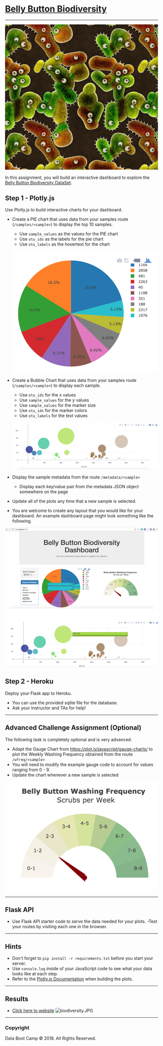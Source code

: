 # [Belly Button Biodiversity](https://jl-biodiversity.herokuapp.com/)
-----

![Bacteria by filterforge.com](biodiversity/static/img/bacteria_by_filterforgedotcom.jpg)

In this assignment, you will build an interactive dashboard to explore the [Belly Button Biodiversity DataSet](http://robdunnlab.com/projects/belly-button-biodiversity/).

## Step 1 - Plotly.js
Use Plotly.js to build interactive charts for your dashboard.
* Create a PIE chart that uses data from your samples route (`/samples/<sample>`) to display the top 10 samples.
  - Use `sample_values` as the values for the PIE chart
  - Use `otu_ids` as the labels for the pie chart
  - Use `otu_labels` as the hovertext for the chart

  ![PIE Chart](biodiversity/static/img/pie_chart.png)

* Create a Bubble Chart that uses data from your samples route (`/samples/<sample>`) to display each sample.
  - Use `otu_ids` for the x values
  - Use `sample_values` for the y values
  - Use `sample_values` for the marker size
  - Use `otu_ids` for the marker colors
  - Use `otu_labels` for the text values

  ![Bubble Chart](biodiversity/static/img/bubble_chart.png)

* Display the sample metadata from the route `/metadata/<sample>`
  - Display each key/value pair from the metadata JSON object somewhere on the page
* Update all of the plots any time that a new sample is selected.
* You are welcome to create any layout that you would like for your dashboard. An example dashboard page might look something like the following.

![Example Dashboard Page](biodiversity/static/img/dashboard_part1.png)
![Example Dashboard Page](biodiversity/static/img/dashboard_part2.png)

## Step 2 - Heroku
Deploy your Flask app to Heroku.
* You can use the provided sqlite file for the database.
* Ask your Instructor and TAs for help!

- - -

## Advanced Challenge Assignment (Optional)
The following task is completely optional and is very advanced.
* Adapt the Gauge Chart from <https://plot.ly/javascript/gauge-charts/> to plot the Weekly Washing Frequency obtained from the route `/wfreq/<sample>`
* You will need to modify the example gauge code to account for values ranging from 0 - 9.
* Update the chart whenever a new sample is selected

![Weekly Washing Frequency Gauge](biodiversity/static/img/gauge.png)

- - -

## Flask API
* Use Flask API starter code to serve the data needed for your plots.
  -Test your routes by visiting each one in the browser.

- - -

## Hints
* Don't forget to `pip install -r requirements.txt` before you start your server.
* Use `console.log` inside of your JavaScript code to see what your data looks like at each step.
* Refer to the [Plotly.js Documentation](https://plot.ly/javascript/) when building the plots.

- - -

## Results
* [Click here to website](https://jl-biodiversity.herokuapp.com)
![biodiversity.JPG](biodiversity/static/images/biodiversity.JPG)

- - -

### Copyright

Data Boot Camp © 2018. All Rights Reserved.
